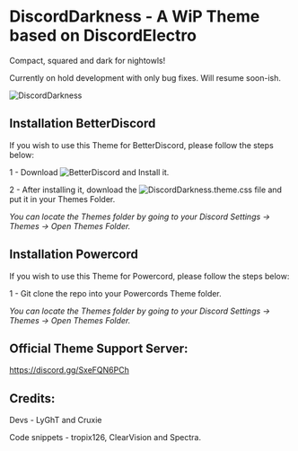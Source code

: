 # DiscordDarkness - A WiP Theme based on DiscordElectro

Compact, squared and dark for nightowls!

Currently on hold development with only bug fixes. Will resume soon-ish.

![DiscordDarkness](https://b.catgirlsare.sexy/bOJKiO-q.png)


## Installation BetterDiscord

If you wish to use this Theme for BetterDiscord, please follow the steps below:

1 - Download ![BetterDiscord](https://github.com/rauenzi/BetterDiscordApp/releases) and Install it.

2 - After installing it, download the ![DiscordDarkness.theme.css](https://github.com/LyGhT1337/DiscordDarkness/releases/) file and put it in your Themes Folder.

*You can locate the Themes folder by going to your Discord Settings -> Themes -> Open Themes Folder.*

## Installation Powercord
If you wish to use this Theme for Powercord, please follow the steps below:

1 -  Git clone the repo into your Powercords Theme folder.

*You can locate the Themes folder by going to your Discord Settings -> Themes -> Open Themes Folder.*

## Official Theme Support Server:

https://discord.gg/SxeFQN6PCh


## Credits:

Devs - LyGhT and Cruxie

Code snippets - tropix126, ClearVision and Spectra.


